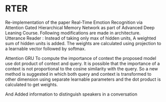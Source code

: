 # RTER

Re-implementation of the paper Real-Time Emotion Recognition via Attention Gated Hierarchical Memory Network as part of Advanced Deep Leaning Course.
Following modifications are made in architecture.
Utterance Reader : Instead of taking only max of hidden
units, A weighted sum of hidden units is added. The weights
are calculated using projection to a learnable vector followed
by softmax.

Attention GRU To compute the importance of context
the proposed model use dot product of context and query. It
is possible that the importance of a context is not proportional
to the cosine similarity with the query. So a new method is
suggested in which both query and context is transformed to
other dimension using separate learnable parameters and the
dot product is calculated to get weights.

And Added information to distinguish speakers in a conversation
